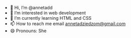 - 👋 Hi, I’m @annetadd
- 👀 I’m interested in web development 
- 🌱 I’m currently learning HTML and CSS
- 📫 How to reach me email annetadziedzom@gmail.com
- 😄 Pronouns: She
  

<!---
annetadd/annetadd is a ✨ special ✨ repository because its `README.md` (this file) appears on your GitHub profile.
You can click the Preview link to take a look at your changes.
--->
